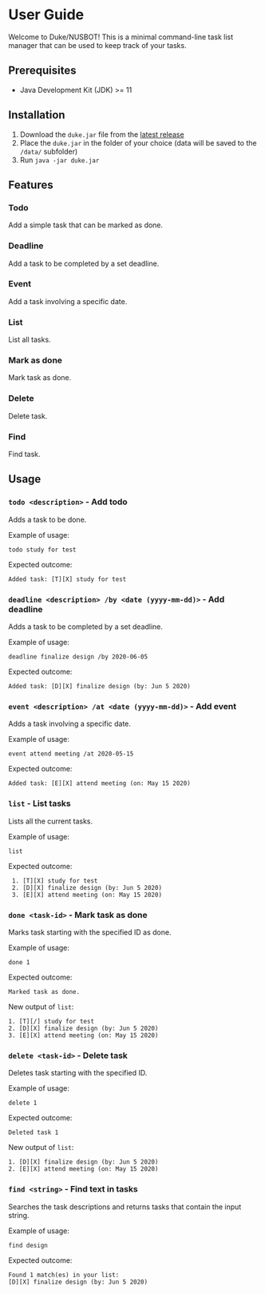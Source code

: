# User Guide
Welcome to Duke/NUSBOT! This is a minimal command-line task list manager that can be used to keep track of your tasks.

## Prerequisites
- Java Development Kit (JDK) >= 11

## Installation
1. Download the `duke.jar` file from the [latest release](https://github.com/rdimaio/duke/releases/tag/v0.2.1)
2. Place the `duke.jar` in the folder of your choice (data will be saved to the `/data/` subfolder)
3. Run `java -jar duke.jar`

## Features 


### Todo
Add a simple task that can be marked as done.

### Deadline
Add a task to be completed by a set deadline.

### Event
Add a task involving a specific date.

### List
List all tasks.

### Mark as done
Mark task as done.

### Delete
Delete task.

### Find
Find task.

## Usage

### `todo <description>` - Add todo

Adds a task to be done.

Example of usage: 

`todo study for test`

Expected outcome:

`Added task: [T][X] study for test`

### `deadline <description> /by <date (yyyy-mm-dd)>` - Add deadline

Adds a task to be completed by a set deadline.

Example of usage: 

`deadline finalize design /by 2020-06-05`

Expected outcome:

`Added task: [D][X] finalize design (by: Jun 5 2020)`

### `event <description> /at <date (yyyy-mm-dd)>` - Add event

Adds a task involving a specific date.

Example of usage: 

`event attend meeting /at 2020-05-15`

Expected outcome:

`Added task: [E][X] attend meeting (on: May 15 2020)`

### `list` - List tasks

Lists all the current tasks.

Example of usage: 

`list`

Expected outcome:

```
 1. [T][X] study for test
 2. [D][X] finalize design (by: Jun 5 2020)
 3. [E][X] attend meeting (on: May 15 2020)
```

### `done <task-id>` - Mark task as done

Marks task starting with the specified ID as done.

Example of usage: 

`done 1`

Expected outcome:

`Marked task as done.`

New output of `list`:

```
1. [T][/] study for test
2. [D][X] finalize design (by: Jun 5 2020)
3. [E][X] attend meeting (on: May 15 2020)
```

### `delete <task-id>` - Delete task

Deletes task starting with the specified ID.

Example of usage: 

`delete 1`

Expected outcome:

`Deleted task 1`

New output of `list`:

```
1. [D][X] finalize design (by: Jun 5 2020)
2. [E][X] attend meeting (on: May 15 2020)
```

### `find <string>` - Find text in tasks

Searches the task descriptions and returns tasks that contain the input string.

Example of usage: 

`find design`

Expected outcome:

```
Found 1 match(es) in your list:
[D][X] finalize design (by: Jun 5 2020)
```
